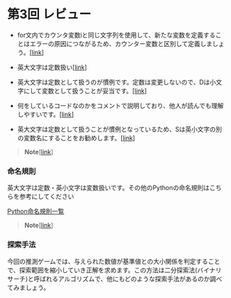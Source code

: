# 第3回 レビュー
* for文内でカウンタ変数iと同じ文字列を使用して、新たな変数を定義することはエラーの原因につながるため、カウンター変数と区別して定義しましょう。[[link](2023_04_18.ipynb)]

* 英大文字は定数扱い[[link](2023_04_18.ipynb)]

* 英大文字は定数として扱うのが慣例です。定数は変更しないので、Dは小文字にして変数として扱うことが妥当です。[[link](kadai3.ipynb)]

* 何をしているコードなのかをコメントで説明しており、他人が読んでも理解しやすいです。[[link](ensyuu4.ipynb)]

* 英大文字は定数として扱うことが慣例となっているため、Sは英小文字の別の変数名にすることをお勧めします。[[link](2023_04_13.ipynb)]

> **Note**[[link](_exp3_1.ipynb)]

### 命名規則

英大文字は定数・英小文字は変数扱いです。その他のPythonの命名規則はこちらを参考にしてください

[Python命名規則一覧
](https://qiita.com/naomi7325/items/4eb1d2a40277361e898b)

> **Note**[[link](_exp3_1.ipynb)]

### 探索手法

今回の推測ゲームでは、与えられた数値が基準値との大小関係を判定することで、探索範囲を縮小していき正解を求めます。この方法は二分探索法(バイナリサーチ)と呼ばれるアルゴリズムで、他にもどのような探索手法があるのか調べてみましょう。

